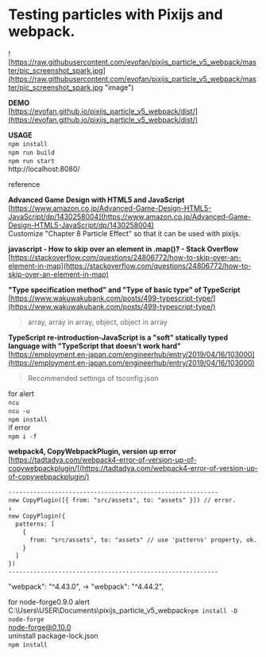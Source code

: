 # Testing particles with Pixijs and webpack.  

![https://raw.githubusercontent.com/evofan/pixijs_particle_v5_webpack/master/pic_screenshot_spark.jpg](https://raw.githubusercontent.com/evofan/pixijs_particle_v5_webpack/master/pic_screenshot_spark.jpg "image")  

**DEMO**  
[https://evofan.github.io/pixijs_particle_v5_webpack/dist/](https://evofan.github.io/pixijs_particle_v5_webpack/dist/)  

**USAGE**  
`npm install`  
`npm run build`  
`npm run start`  
http://localhost:8080/

reference  

**Advanced Game Design with HTML5 and JavaScript**  
[https://www.amazon.co.jp/Advanced-Game-Design-HTML5-JavaScript/dp/1430258004](https://www.amazon.co.jp/Advanced-Game-Design-HTML5-JavaScript/dp/1430258004)  
Customize "Chapter 8 Particle Effect" so that it can be used with pixijs.  

**javascript - How to skip over an element in .map()? - Stack Overflow**  
[https://stackoverflow.com/questions/24806772/how-to-skip-over-an-element-in-map](https://stackoverflow.com/questions/24806772/how-to-skip-over-an-element-in-map)  

**"Type specification method" and "Type of basic type" of TypeScript**  
[https://www.wakuwakubank.com/posts/499-typescript-type/](https://www.wakuwakubank.com/posts/499-typescript-type/)  
>array, array in array, object, object in array  

**TypeScript re-introduction-JavaScript is a "soft" statically typed language with "TypeScript that doesn't work hard"**    
[https://employment.en-japan.com/engineerhub/entry/2019/04/16/103000](https://employment.en-japan.com/engineerhub/entry/2019/04/16/103000)  
>Recommended settings of tsconfig.json  

for alert  
`ncu`  
`ncu -u`  
`npm install`  
if error  
`npm i -f`  

**webpack4, CopyWebpackPlugin, version up error**    
[https://tadtadya.com/webpack4-error-of-version-up-of-copywebpackplugin/](https://tadtadya.com/webpack4-error-of-version-up-of-copywebpackplugin/)   

```
-----------------------------------------------------------  
new CopyPlugin([{ from: "src/assets", to: "assets" }]) // error.
↓
new CopyPlugin({
  patterns: [
    {
      from: "src/assets", to: "assets" // use 'patterns' property, ok.
    }
  ]
})
-----------------------------------------------------------
```
"webpack": "^4.43.0", -> "webpack": "^4.44.2",  

for node-forge0.9.0 alert  
C:\Users\USER\Documents\pixijs_particle_v5_webpack`npm install -D node-forge`  
node-forge@0.10.0  
uninstall package-lock.json  
`npm install`  
